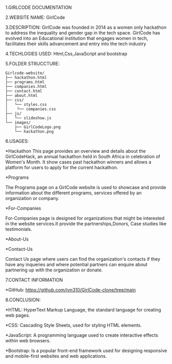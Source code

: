  1.GIRLCODE  DOCUMENTATION

 2.WEBSITE NAME: 
   GirlCode

 3.DESCRIPTION: 
   GirlCode was founded in 2014 as a women only hackathon to address the inequality and gender gap in the tech space. GirlCode has evolved into an Educational institution that engages women in tech, facilitates their skills advancement and entry into the tech industry

 4.TECHLOGIES USED: 
   Html,Css,JavaScript and bootstrap
 
 
 5.FOLDER STRUCCTURE:

    Girlcode-website/
    ├── hackathon.html
    ├── programs.html
    ├── companies.html
    ├── contact.html
    ├── about.html
    ├── css/
    │   └── styles.css
    │    └── companies.css
    ├── js/
    │   └── slideshow.js
    └── images/
        ├── GirlCodeLogo.png
        └── hackathon.png


6.USAGES:

*Hackathon
This page provides an overview and details about the GirlCodeHack, an annual hackathon held in South Africa in celebration of Women's Month.
It show cases past hackathon winners and allows a platform for users to apply for the current hackathon.

*Programs

The Programs page on a  GirlCode website is  used to showcase and provide information about the different programs, services offered by an organization or company.

*For-Companies

For-Companies  page is designed for organizations that might be interested in the website services.It provide the partnerships,Donors, Case studies like testimonials.

*About-Us

*Contact-Us

Contact Us page where users can find the organization's contacts if they have any inqueries and where potential partners can enquire about partnering up with the organization or donate.

7.CONTACT INFORMATION

*GitHub: https://github.com/jvn310/GirlCode-clone/tree/main

8.CONCLUSION:

*HTML: HyperText Markup Language, the standard language for creating web pages.

*CSS: Cascading Style Sheets, used for styling HTML elements.

*JavaScript: A programming language used to create interactive effects within web browsers.

*Bootstrap: Is a popular front-end framework used for designing responsive and mobile-first websites and web applications. 
